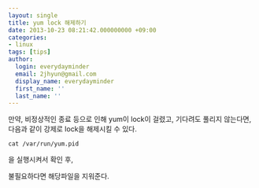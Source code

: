 ```yaml
---
layout: single
title: yum lock 해제하기
date: 2013-10-23 08:21:42.000000000 +09:00
categories:
- linux
tags: [tips]
author:
  login: everydayminder
  email: 2jhyun@gmail.com
  display_name: everydayminder
  first_name: ''
  last_name: ''
---
```

만약, 비정상적인 종료 등으로 인해 yum이 lock이 걸렸고,
기다려도 풀리지 않는다면, 다음과 같이 강제로 lock을 해제시킬 수 있다.

```
cat /var/run/yum.pid
```

을 실행시켜서 확인 후,


불필요하다면 해당파일을 지워준다.

